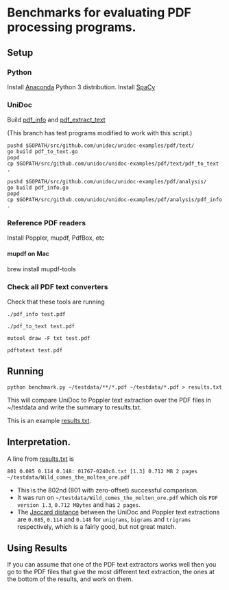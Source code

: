 # Benchmarks for evaluating PDF processing programs.

## Setup

### Python
Install [Anaconda](https://www.anaconda.com/download/#macos) Python 3 distribution.
Install [SpaCy](https://spacy.io/usage/)

### UniDoc
Build [pdf_info](https://github.com/peterwilliams97/unidoc-examples/blob/benchmark/pdf/analysis/pdf_info.go) and [pdf_extract_text](https://github.com/peterwilliams97/unidoc-examples/blob/benchmark/pdf/text/pdf_extract_text.go)

(This branch has test programs modified to work with this script.)

	pushd $GOPATH/src/github.com/unidoc/unidoc-examples/pdf/text/
	go build pdf_to_text.go
	popd
	cp $GOPATH/src/github.com/unidoc/unidoc-examples/pdf/text/pdf_to_text .

	pushd $GOPATH/src/github.com/unidoc/unidoc-examples/pdf/analysis/
	go build pdf_info.go
	popd
	cp $GOPATH/src/github.com/unidoc/unidoc-examples/pdf/analysis/pdf_info .


### Reference PDF readers
Install Poppler, mupdf, PdfBox, etc

#### mupdf on Mac
brew install mupdf-tools

### Check all PDF text converters

Check that these tools are running

	./pdf_info test.pdf

	./pdf_to_text test.pdf

	mutool draw -F txt test.pdf

	pdftotext test.pdf


## Running
	python benchmark.py ~/testdata/**/*.pdf ~/testdata/*.pdf > results.txt

This will compare UniDoc to Poppler text extraction over the PDF files in ~/testdata and write the
summary to results.txt.

This is an example [results.txt](results.txt).

## Interpretation.

A line from [results.txt](results.txt) is

	801 0.085 0.114 0.148: 01767-0240c6.txt [1.3] 0.712 MB 2 pages ~/testdata/Wild_comes_the_molten_ore.pdf

* This is the 802nd (801 with zero-offset) successful comparison.
* It was run on `~/testdata/Wild_comes_the_molten_ore.pdf` which ois `PDF version 1.3`, `0.712 MBytes` and has `2 pages`.
* The [Jaccard distance](https://en.wikipedia.org/wiki/Jaccard_index) between the UniDoc and Poppler text extractions are `0.085`, `0.114` and `0.148` for `unigrams`, `bigrams` and `trigrams` respectively, which is a fairly good, but not great match.

## Using Results
If you can assume that one of the PDF text extractors works well then you go to the PDF files that give the most different text extraction, the ones at the bottom of the results, and work on them.

